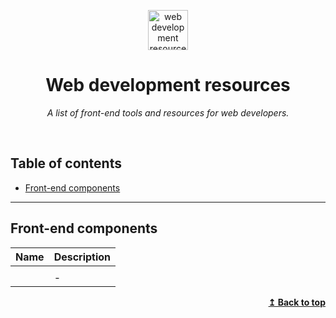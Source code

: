 <p align="center">
  <a href="https://github.com/CindyMoraDev/web-development-resources">
    <img width="64" height="64" alt="web development resources" src="" />
  </a>
</p>
<h1 align="center">Web development resources</h1>
<p align="center"><i>A list of front-end tools and resources for web developers.</i></p>
<p align="center"><br /></p>

## Table of contents

* [Front-end components](#front-end-components)


---



## Front-end components

| Name | Description |
|---|---|
|  |  |
| | - |

<p align="right"><a href="#table-of-contents"><b>↥ Back to top</b></a></p>

